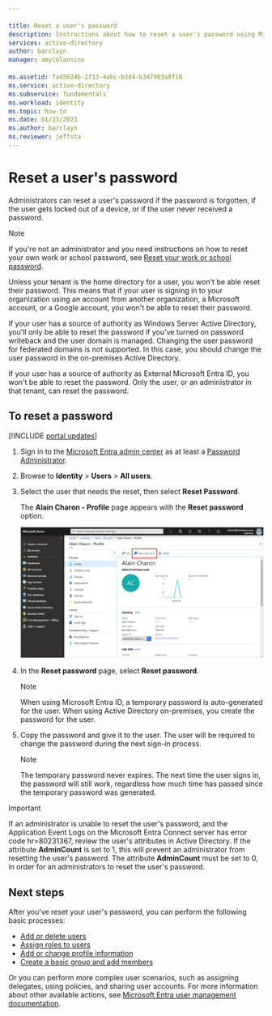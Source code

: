 ```yaml
---

title: Reset a user's password
description: Instructions about how to reset a user's password using Microsoft Entra ID.
services: active-directory
author: barclayn
manager: amycolannino

ms.assetid: fad5624b-2f13-4abc-b3d4-b347903a8f16
ms.service: active-directory
ms.subservice: fundamentals
ms.workload: identity
ms.topic: how-to
ms.date: 01/23/2023
ms.author: barclayn
ms.reviewer: jeffsta
---
```

# Reset a user's password

Administrators can reset a user's password if the password is forgotten, if the user gets locked out of a device, or if the user never received a password.

> [!NOTE]
> If you're not an administrator and you need instructions on how to reset your own work or school password, see [Reset your work or school password](https://support.microsoft.com/account-billing/reset-your-work-or-school-password-using-security-info-23dde81f-08bb-4776-ba72-e6b72b9dda9e).
>
> Unless your tenant is the home directory for a user, you won't be able reset their password. This means that if your user is signing in to your organization using an account from another organization, a Microsoft account, or a Google account, you won't be able to reset their password.
>
> If your user has a source of authority as Windows Server Active Directory, you'll only be able to reset the password if you've turned on password writeback and the user domain is managed. Changing the user password for federated domains is not supported. In this case, you should change the user password in the on-premises Active Directory.
>
> If your user has a source of authority as External Microsoft Entra ID, you won't be able to reset the password. Only the user, or an administrator in that tenant, can reset the password.

## To reset a password

[!INCLUDE [portal updates](~/articles/active-directory/includes/portal-update.md)]

1. Sign in to the [Microsoft Entra admin center](https://entra.microsoft.com) as at least a [Password Administrator](~/identity/role-based-access-control/permissions-reference.md#password-administrator).

1. Browse to **Identity** > **Users** > **All users**.

1. Select the user that needs the reset, then select **Reset Password**.

    The **Alain Charon - Profile** page appears with the **Reset password** option.

    ![User's profile page, with Reset password option highlighted](media/users-reset-password-azure-portal/user-profile-reset-password-link.png)

1. In the **Reset password** page, select **Reset password**.

    > [!NOTE]
    > When using Microsoft Entra ID, a temporary password is auto-generated for the user. When using Active Directory on-premises, you create the password for the user.

1. Copy the password and give it to the user. The user will be required to change the password during the next sign-in process.

    > [!NOTE]
    > The temporary password never expires. The next time the user signs in, the password will still work, regardless how much time has passed since the temporary password was generated.

> [!IMPORTANT]
> If an administrator is unable to reset the user's password, and the Application Event Logs on the Microsoft Entra Connect server has error code hr=80231367, review the user's attributes in Active Directory.  If the attribute **AdminCount** is set to 1, this will prevent an administrator from resetting the user's password.  The attribute **AdminCount** must be set to 0, in order for an administrators to reset the user's password.

## Next steps

After you've reset your user's password, you can perform the following basic processes:

- [Add or delete users](./add-users.md)
- [Assign roles to users](./how-subscriptions-associated-directory.md)
- [Add or change profile information](./how-to-manage-user-profile-info.md)
- [Create a basic group and add members](./how-to-manage-groups.md)

Or you can perform more complex user scenarios, such as assigning delegates, using policies, and sharing user accounts. For more information about other available actions, see [Microsoft Entra user management documentation](../enterprise-users/index.yml).
